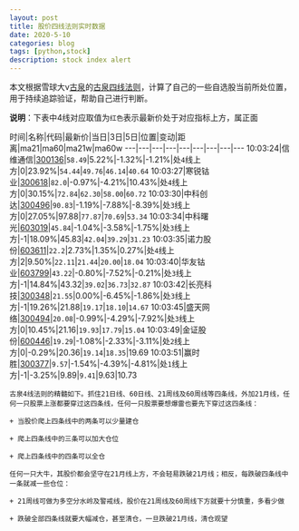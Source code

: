 ```yaml
---
layout: post
title: 股价四线法则实时数据
date: 2020-5-10
categories: blog
tags: [python,stock]
description: stock index alert
---
```



本文根据雪球大v[古泉](https://xueqiu.com/u/7148646888)的[古泉四线法则](https://xueqiu.com/7148646888/130498192)，计算了自己的一些自选股当前所处位置，用于持续追踪验证，帮助自己进行判断。

**说明**：下表中4线对应取值为`红色`表示最新价处于对应指标上方，属正面

时间|名称|代码|最新价|当日|3日|5日|位置|变动|距离|ma21|ma60|ma21w|ma60w
---|---|---|---|---|---|---|---|---
10:03:24|信维通信|[300136](https://xueqiu.com/S/SZ300136)|`58.49`|5.22%|-1.32%|-1.21%|处`4`线上方|0|23.92%|`54.44`|`49.76`|`46.14`|`40.64`
10:03:27|寒锐钴业|[300618](https://xueqiu.com/S/SZ300618)|`82.0`|-0.97%|-4.21%|10.43%|处`4`线上方|0|30.15%|`72.84`|`62.30`|`58.00`|`60.72`
10:03:30|中科创达|[300496](https://xueqiu.com/S/SZ300496)|`90.83`|-1.19%|-7.88%|-8.39%|处`3`线上方|0|27.05%|97.88|`77.87`|`70.69`|`53.34`
10:03:34|中科曙光|[603019](https://xueqiu.com/S/SH603019)|`45.84`|-1.04%|-3.58%|-1.75%|处`3`线上方|-1|18.09%|45.83|`42.04`|`39.29`|`31.23`
10:03:35|诺力股份|[603611](https://xueqiu.com/S/SH603611)|`22.2`|2.73%|1.35%|0.27%|处`4`线上方|2|9.50%|`22.11`|`21.44`|`20.00`|`18.04`
10:03:40|华友钴业|[603799](https://xueqiu.com/S/SH603799)|`43.22`|-0.80%|-7.52%|-0.21%|处`3`线上方|-1|14.84%|43.32|`39.02`|`36.73`|`32.87`
10:03:42|长亮科技|[300348](https://xueqiu.com/S/SZ300348)|`21.55`|0.00%|-6.45%|-1.86%|处`3`线上方|-1|19.26%|21.88|`19.17`|`18.10`|`14.67`
10:03:45|盛天网络|[300494](https://xueqiu.com/S/SZ300494)|`20.08`|-0.99%|-4.29%|-7.92%|处`3`线上方|0|10.45%|21.16|`19.93`|`17.79`|`15.04`
10:03:49|金证股份|[600446](https://xueqiu.com/S/SH600446)|`19.29`|-1.08%|-2.33%|-3.11%|处`2`线上方|0|-0.29%|20.36|`19.14`|`18.35`|19.69
10:03:51|赢时胜|[300377](https://xueqiu.com/S/SZ300377)|`9.57`|-1.54%|-4.39%|-4.81%|处`1`线上方|-1|-3.25%|9.89|`9.41`|9.63|10.73

```
古泉4线法则的精髓如下。抓住21日线、60日线、21周线及60周线等四条线，外加21月线，任何一只股票上涨都要穿过这四条线，任何一只股票要想爆雷也要先下穿过这四条线：

+ 当股价爬上四条线中的两条可以少量建仓

+ 爬上四条线中的三条可以加大仓位

+ 爬上四条线中的四条可以全仓

任何一只大牛，其股价都会坚守在21月线上方，不会轻易跌破21月线；相反，每跌破四条线中一条就减一些仓位：

+ 21周线可做为多空分水岭及警戒线，股价在21周线及60周线下方就要十分慎重，多看少做

+ 跌破全部四条线就要大幅减仓，甚至清仓，一旦跌破21月线，清仓观望
```
